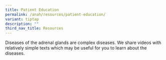 ```yaml
---
title: Patient Education
permalink: /anah/resources/patient-education/
variant: tiptap
description: ""
third_nav_title: Resources
---
```

<p>Diseases of the adrenal glands are complex diseases. We share videos with relatively simple texts which may be useful for you to learn about the diseases. </p><p></p><p></p>